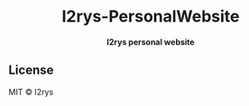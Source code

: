 <h1 align="center">I2rys-PersonalWebsite</h1>
<h4 align="center">I2rys personal website</h4>

## License
MIT © I2rys